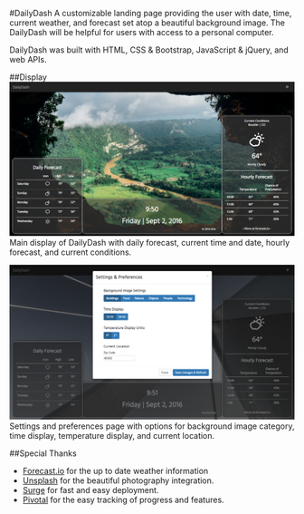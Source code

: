 #DailyDash
A customizable landing page providing the user with date, time, current weather, and forecast set atop a beautiful background image. The DailyDash will be helpful for users with access to a personal computer.

DailyDash was built with HTML, CSS & Bootstrap, JavaScript & jQuery, and web APIs.

##Display
![DailyDash](attr/img/dailyDashDisplay.png)
Main display of DailyDash with daily forecast, current time and date, hourly forecast, and current conditions.

![DailyDashSettings](attr/img/dailyDashSettings.png)
Settings and preferences page with options for background image category, time display, temperature display, and current location.


##Special Thanks
* [Forecast.io](http://forecast.io) for the up to date weather information
* [Unsplash](http://unsplash.com) for the beautiful photography integration.
* [Surge](http://surge.sh) for fast and easy deployment.
* [Pivotal](https://www.pivotaltracker.com/n/projects/1790215) for the easy tracking of progress and features.
